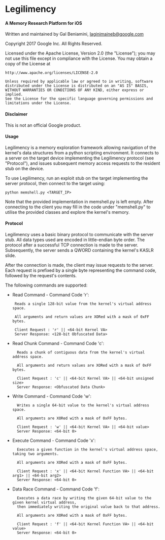 # Legilimency
#### A Memory Research Platform for iOS

Written and maintained by Gal Beniamini, <laginimaineb@google.com>

Copyright 2017 Google Inc. All Rights Reserved.

Licensed under the Apache License, Version 2.0 (the "License");
you may not use this file except in compliance with the License.
You may obtain a copy of the License at

    http://www.apache.org/licenses/LICENSE-2.0

    Unless required by applicable law or agreed to in writing, software
    distributed under the License is distributed on an "AS IS" BASIS,
    WITHOUT WARRANTIES OR CONDITIONS OF ANY KIND, either express or implied.
    See the License for the specific language governing permissions and
    limitations under the License.
      
#### Disclaimer

This is not an official Google product.

#### Usage

Legilimency is a memory exploration framework allowing navigation of the kernel's
data structures from a python scripting environment. It connects to a server on
the target device implementing the Legilimency protocol (see "Protocol"), and
issues subsequent memory access requests to the resident stub on the device.

To use Legilimency, run an exploit stub on the target implementing the server
protocol, then connect to the target using:

 `python memshell.py <TARGET_IP>`

Note that the provided implementation in memshell.py is left empty. After connecting to
the client you may fill in the code under "memshell.py" to utilise the provided classes
and explore the kernel's memory.

#### Protocol

Legilimency uses a basic binary protocol to communicate with the server stub. All
data types used are encoded in little-endian byte order. The protocol after a successful
TCP connection is made to the server. Subsequently, the server sends a QWORD containing
the kernel's KASLR slide.

After the connection is made, the client may issue requests to the server. Each request is
prefixed by a single byte representing the command code, followed by the request's contents.

The following commands are supported:

 - Read Command - Command Code 'r':
  
        Reads a single 128-bit value from the kernel's virtual address space.
        
        All arguments and return values are XORed with a mask of 0xFF bytes.
        
        Client Request : 'r' || <64-bit Kernel VA>
        Server Response: <128-bit Obfuscated Data>
        

- Read Chunk Command - Command Code 'c':
  
        Reads a chunk of contiguous data from the kernel's virtual address space. 
        
        All arguments and return values are XORed with a mask of 0xFF bytes.
        
        Client Request : 'c' || <64-bit Kernel VA> || <64-bit unsigned size>
        Server Response: <Obfuscated Data Chunk>
        
- Write Command - Command Code 'w':
  
        Writes a single 64-bit value to the kernel's virtual address space. 
        
        All arguments are XORed with a mask of 0xFF bytes.
        
        Client Request : 'w' || <64-bit Kernel VA> || <64-bit value>
        Server Response: <64-bit 0>
                  
- Execute Command - Command Code 'x':
  
        Executes a given function in the kernel's virtual address space, taking two arguments.
        
        All arguments are XORed with a mask of 0xFF bytes.
        
        Client Request : 'x' || <64-bit Kernel Function VA> || <64-bit arg1> || <64-bit arg2>
        Server Response: <64-bit 0>
        
- Data Race Command - Command Code 'f':
  
        Executes a data race by writing the given 64-bit value to the given kernel virtual address,
        then immediately writing the original value back to that address.
        
        All arguments are XORed with a mask of 0xFF bytes.
        
        Client Request : 'f' || <64-bit Kernel Function VA> || <64-bit value>
        Server Response: <64-bit 0>
        

